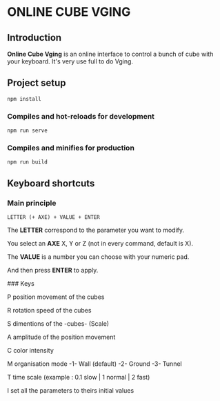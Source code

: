# ONLINE CUBE VGING

## Introduction

**Online Cube Vging** is an online interface to control a bunch of cube with your keyboard. It's very use full to do Vging.

## Project setup
```
npm install
```

### Compiles and hot-reloads for development
```
npm run serve
```

### Compiles and minifies for production
```
npm run build
```

## Keyboard shortcuts
### Main principle
```
LETTER (+ AXE) + VALUE + ENTER
```

The **LETTER** correspond to the parameter you want to modify.

You select an **AXE** X, Y or Z (not in every command, default is X).

The **VALUE** is a number you can choose with your numeric pad.

And then press **ENTER** to apply.

### Keys

P position movement of the cubes

R rotation speed of the cubes

S dimentions of the -cubes- (Scale)

A amplitude of the position movement

C color intensity

M organisation mode -1- Wall (default) -2- Ground -3- Tunnel

T time scale (example : 0.1 slow | 1 normal | 2 fast)

I set all the parameters to theirs initial values
